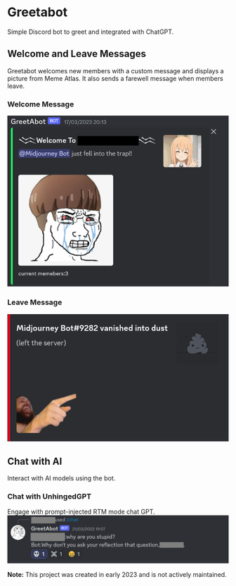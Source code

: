 # Greetabot
Simple Discord bot to greet and integrated with ChatGPT.

## Welcome and Leave Messages
Greetabot welcomes new members with a custom message and displays a picture from Meme Atlas. It also sends a farewell message when members leave.

### Welcome Message
![Welcome Image](images/welcome.png)

### Leave Message
![Leave Image](images/left.png)

## Chat with AI
Interact with AI models using the bot.
### Chat with UnhingedGPT

Engage with prompt-injected RTM mode chat GPT.
![GPT Image](images/UnhingedGPT.png)

**Note:** This project was created in early 2023 and is not actively maintained.
